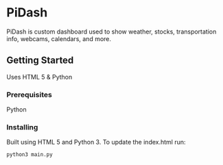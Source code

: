 # PiDash

PiDash is custom dashboard used to show weather, stocks, transportation info, webcams, calendars, and more.

## Getting Started

Uses HTML 5 & Python

### Prerequisites

Python

### Installing

Built using HTML 5 and Python 3. To update the index.html run:
```
python3 main.py
```